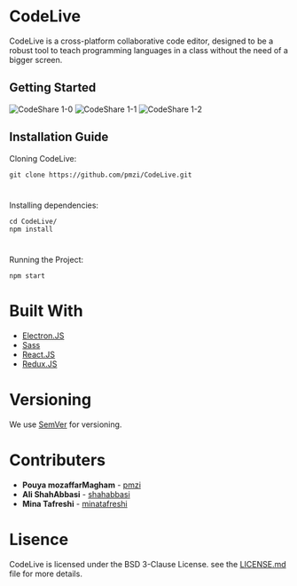 # CodeLive

CodeLive is a cross-platform collaborative code editor, designed to be a robust tool to teach programming languages in a class without the need of a bigger screen.

## Getting Started
![CodeShare 1-0](https://raw.githubusercontent.com/pmzi/CodeShare/master/src/images/1-0.gif)
![CodeShare 1-1](https://raw.githubusercontent.com/pmzi/CodeShare/master/src/images/1-1.jpg)
![CodeShare 1-2](https://raw.githubusercontent.com/pmzi/CodeShare/master/src/images/1-2.jpg)

## Installation Guide

Cloning CodeLive:
```
git clone https://github.com/pmzi/CodeLive.git
```
#
Installing dependencies:
```
cd CodeLive/
npm install
```
#
Running the Project:
```
npm start
```
# Built With
* [Electron.JS](https://electronjs.org/)
* [Sass](https://sass-lang.com/)
* [React.JS](https://reactjs.org/)
* [Redux.JS](https://redux.js.org/)

# Versioning
We use [SemVer](http://semver.org/) for versioning.

# Contributers
* **Pouya mozaffarMagham** - [pmzi](https://github.com/pmzi)
* **Ali ShahAbbasi** - [shahabbasi](https://github.com/shahabbasi)
* **Mina Tafreshi** - [minatafreshi](https://github.com/minatafreshi)

# Lisence
CodeLive is licensed under the BSD 3-Clause License.
see the [LICENSE.md](LICENSE.md) file for more details.
